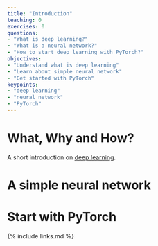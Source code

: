 ```yaml
---
title: "Introduction"
teaching: 0
exercises: 0
questions:
- "What is deep learning?"
- "What is a neural network?"
- "How to start deep learning with PyTorch?"
objectives:
- "Understand what is deep learning"
- "Learn about simple neural network"
- "Get started with PyTorch"
keypoints:
- "deep learning"
- "neural network"
- "PyTorch"
---
```


# What, Why and How?

A short introduction on [deep learning](https://cicero.xyz/v3/remark/0.14.0/github.com/UiOHive/deep-learning_intro/gh-pages/intro.md/#1).

# A simple neural network

# Start with PyTorch


{% include links.md %}

